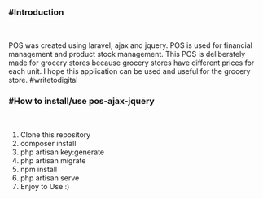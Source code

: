 <h3>#Introduction</h3><br>
<p>POS was created using laravel, ajax and jquery. POS is used for financial management and product stock management. This POS is deliberately made for grocery stores because grocery stores have different prices for each unit. I hope this application can be used and useful for the grocery store. #writetodigital</p>

<h3>#How to install/use pos-ajax-jquery</h3><br>

<ol>
    <li>Clone this repository</li>
    <li>composer install</li>
    <li>php artisan key:generate</li>
    <li>php artisan migrate</li>
    <li>npm install</li>
    <li>php artisan serve</li>
    <li>Enjoy to Use :)</li>
</ol>
